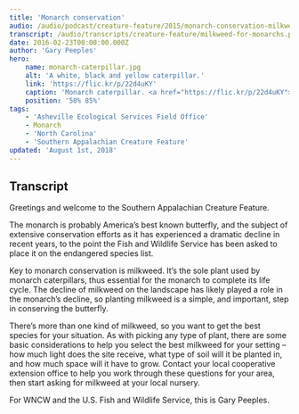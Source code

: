 ```yaml
---
title: 'Monarch conservation'
audio: /audio/podcast/creature-feature/2015/monarch-conservation-milkweed.mp3
transcript: /audio/transcripts/creature-feature/milkweed-for-monarchs.pdf
date: 2016-02-23T00:00:00.000Z
author: 'Gary Peeples'
hero:
    name: monarch-caterpillar.jpg
    alt: 'A white, black and yellow caterpillar.'
    link: 'https://flic.kr/p/22d4uKY'
    caption: 'Monarch caterpillar. <a href="https://flic.kr/p/22d4uKY">Photo</a> by Edward K. Boggess, USFWS.'
    position: '50% 85%'
tags:
    - 'Asheville Ecological Services Field Office'
    - Monarch
    - 'North Carolina'
    - 'Southern Appalachian Creature Feature'
updated: 'August 1st, 2018'
---
```


## Transcript

Greetings and welcome to the Southern Appalachian Creature Feature.

The monarch is probably America’s best known butterfly, and the subject of extensive conservation efforts as it has experienced a dramatic decline in recent years, to the point the Fish and Wildlife Service has been asked to place it on the endangered species list.

Key to monarch conservation is milkweed. It’s the sole plant used by monarch caterpillars, thus essential for the monarch to complete its life cycle. The decline of milkweed on the landscape has likely played a role in the monarch’s decline, so planting milkweed is a simple, and important, step in conserving the butterfly.

There’s more than one kind of milkweed, so you want to get the best species for your situation. As with picking any type of plant, there are some basic considerations to help you select the best milkweed for your setting – how much light does the site receive, what type of soil will it be planted in, and how much space will it have to grow. Contact your local cooperative extension office to help you work through these questions for your area, then start asking for milkweed at your local nursery.

For WNCW and the U.S. Fish and Wildlife Service, this is Gary Peeples.